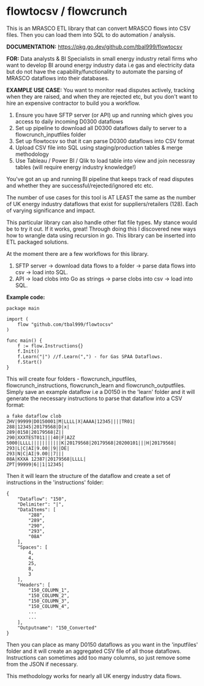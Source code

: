 # flowtocsv / flowcrunch
This is an MRASCO ETL library that can convert MRASCO flows into CSV files.
Then you can load them into SQL to do automation / analysis.

<b>DOCUMENTATION:</b>
https://pkg.go.dev/github.com/tbal999/flowtocsv

<b>FOR:</b> Data analysts & BI Specialists in small energy industry retail firms who want to develop BI around energy industry data i.e gas and electricity data but do not have the capability/functionality to automate the parsing of MRASCO dataflows into their databases.

<b>EXAMPLE USE CASE:</b> You want to monitor read disputes actively, tracking when they are raised, and when they are rejected etc, but you don't want to hire an expensive contractor to build you a workflow. 
1) Ensure you have SFTP server (or API) up and running which gives you access to daily incoming D0300 dataflows
2) Set up pipeline to download all D0300 dataflows daily to server to a flowcrunch_inputfiles folder
3) Set up flowtocsv so that it can parse D0300 dataflows into CSV format
4) Upload CSV file into SQL using staging/production tables & merge methodology
5) Use Tableau / Power BI / Qlik to load table into view and join necessray tables (will require energy industry knowledge!)

You've got an up and running BI pipeline that keeps track of read disputes and whether they are successful/rejected/ignored etc etc.

The number of use cases for this tool is AT LEAST the same as the number of UK energy industry dataflows that exist for suppliers/retailers (128). Each of varying significance and impact.

This particular library can also handle other flat file types. My stance would be to try it out. If it works, great!
Through doing this I discovered new ways how to wrangle data using recursion in go. This library can be inserted into ETL packaged solutions.

At the moment there are a few workflows for this library.

1) SFTP server -> download data flows to a folder -> parse data flows into csv -> load into SQL.
2) API -> load clobs into Go as strings -> parse clobs into csv -> load into SQL.

<b>Example code:</b>
```
package main

import (
	flow "github.com/tbal999/flowtocsv"
)

func main() {
	f := flow.Instructions{}
	f.Init()
	f.Learn("|") //f.Learn(",") - for Gas SPAA Dataflows.
	f.Start()
}
```
This will create four folders - flowcrunch_inputfiles, flowcrunch_instructions, flowcrunch_learn and flowcrunch_outputfiles.
Simply save an example dataflow i.e a D0150 in the 'learn' folder and it will generate the necessary instructions to parse that dataflow into a CSV format:
```
a fake dataflow clob
ZHV|99999|D0150001|M|LLLL|X|AAAA|12345||||TR01|
288|12345|20179568|D|x|
289|0158|20179568|Z||
290|XXXTEST011|||40|F|A2Z 5000|LLLL|||||||||||K|20179568|20179568|20200101|||H|20179568|
293|L|C|AI|9.00||9||DE|
293|N|C|AI|9.00||7|||
08A|KXXA 12387|20179568|LLLL|
ZPT|99999|6||1|12345|
```
Then it will learn the structure of the dataflow and create a set of instructions in the 'instructions' folder:

```
{
	"Dataflow": "150",
	"Delimiter": "|",
	"DataItems": [
		"288",
		"289",
		"290",
		"293",
		"08A"
	],
	"Spaces": [
		4,
		4,
		25,
		8,
		3
	],
	"Headers": [
		"150_COLUMN_1",
		"150_COLUMN_2",
		"150_COLUMN_3",
		"150_COLUMN_4",
		...
		...
	],
	"Outputname": "150_Converted"
}
```
Then you can place as many D0150 dataflows as you want in the 'inputfiles' folder and it will create an aggregated CSV file of all those dataflows.
Instructions can sometimes add too many columns, so just remove some from the JSON if necessary.

This methodology works for nearly all UK energy industry data flows.


